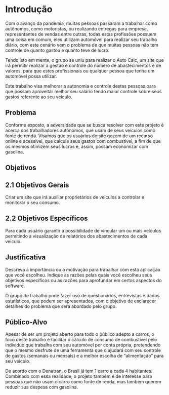 # Introdução

Com o avanço da pandemia, muitas pessoas passaram a trabalhar como autônomos, como motoristas, ou realizando entregas para empresa, representantes de vendas entre outras, todas estas profissões possuem uma coisa em comum, eles utilizam automóvel para realizar seu trabalho diário, com este cenário vem o problema de que muitas pessoas não tem controle de quanto gastou e quanto teve de lucro.

Tendo isto em mente, o grupo se uniu para realizar o Auto Calc, um site que irá permitir realizar a gestão e controle do número de abastecimentos e de valores, para que estes profissionais ou qualquer pessoa que tenha um automóvel possa utilizar.

Este trabalho visa melhorar a autonomia e controle destas pessoas para que possam aproveitar melhor seu salário tendo maior controle sobre seus gastos referente ao seu veículo.

## Problema
Conforme exposto, a adversidade que se busca resolver com este projeto é acerca dos trabalhadores autônomos, que usam de seus veículos como fonte de renda. Visamos que os usuários do site gozem de um recurso online e acessível, que calcule seus gastos com combustível, a fim de que os mesmos otimizem seus lucros e, assim, possam economizar com gasolina. 


## Objetivos

## 2.1 Objetivos Gerais
Criar um site que irá auxiliar proprietários de veículos a controlar e monitorar o seu consumo.

## 2.2 Objetivos Específicos
Para cada usuário garantir a possibilidade de vincular um ou mais veículos permitindo a visualização de relatórios dos abastecimentos de cada veículo. 

 

## Justificativa

Descreva a importância ou a motivação para trabalhar com esta aplicação que você escolheu. Indique as razões pelas quais você escolheu seus objetivos específicos ou as razões para aprofundar em certos aspectos do software.

O grupo de trabalho pode fazer uso de questionários, entrevistas e dados estatísticos, que podem ser apresentados, com o objetivo de esclarecer detalhes do problema que será abordado pelo grupo.


## Público-Alvo

Apesar de ser um projeto aberto para todo o público adepto a carros, o foco deste trabalho é facilitar o cálculo de consumo de combustível pelo indivíduo que trabalha com seu automóvel por conta própria, pretendendo que o mesmo desfrute de uma ferramenta que o ajudará com seu controle de gastos (semanais ou mensais) e a melhor escolha de “alimentação” para seu veículo. 
 
De acordo com o Denatran, o Brasil já tem 1 carro a cada 4 habitantes. Combinado com essa realidade, o projeto também é de interesse para pessoas que não usam o carro como fonte de renda, mas também querem reduzir sua despesa com gasolina.



